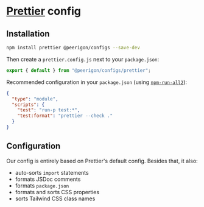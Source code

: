 # [Prettier](https://prettier.io/) config

## Installation

```sh
npm install prettier @peerigon/configs --save-dev
```

Then create a `prettier.config.js` next to your `package.json`:

```js
export { default } from "@peerigon/configs/prettier";
```

Recommended configuration in your `package.json` (using [`npm-run-all2`](https://www.npmjs.com/package/npm-run-all2)):

```json
{
  "type": "module",
  "scripts": {
    "test": "run-p test:*",
    "test:format": "prettier --check ."
  }
}
```

## Configuration

Our config is entirely based on Prettier's default config. Besides that, it also:

- auto-sorts `import` statements
- formats JSDoc comments
- formats `package.json`
- formats and sorts CSS properties
- sorts Tailwind CSS class names

